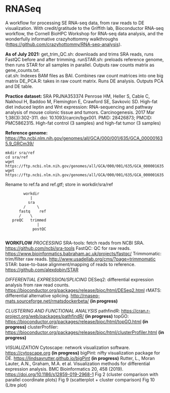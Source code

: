# RNASeq
A workflow for processing SE RNA-seq data, from raw reads to DE visualization.
With credit/gratitude to the Griffith lab, Bioconductor RNA-seq workflow, the Cornell BioHPC Workshop for RNA-seq data analysis, and the wonderfully informative crazyhottommy walkthroughs (https://github.com/crazyhottommy/RNA-seq-analysis).

<b>As of July 2021:</b>
get_trim_QC.sh: downloads and trims SRA reads, runs FastQC before and after trimming. 
runSTAR.sh: preloads reference genome, then runs STAR for all samples in parallel. Outputs raw counts matrix as gene_counts.txt.  
cat.sh: Indexes BAM files as BAI. Combines raw count matrices into one big matrix
DE_PCA.R: takes in raw count matrix. Runs DE analysis. Outputs PCA and DE table.

<b>Practice dataset: </b>
SRA PRJNA353374
Penrose HM, Heller S, Cable C, Nakhoul H, Baddoo M, Flemington E, Crawford SE, Savkovic SD. High-fat diet induced leptin and Wnt expression: RNA-sequencing and pathway analysis of mouse colonic tissue and tumors. Carcinogenesis. 2017 Mar 1;38(3):302-311. doi: 10.1093/carcin/bgx001. PMID: 28426873; PMCID: PMC5862315. 
High-fat control (3 samples) and high-fat tumor (3 samples)

<b>Reference genome:</b>
https://ftp.ncbi.nlm.nih.gov/genomes/all/GCA/000/001/635/GCA_000001635.9_GRCm39/
```
mkdir sra/ref
cd sra/ref
wget https://ftp.ncbi.nlm.nih.gov/genomes/all/GCA/000/001/635/GCA_000001635.9_GRCm39/GCA_000001635.9_GRCm39_genomic.fna.gz
wget https://ftp.ncbi.nlm.nih.gov/genomes/all/GCA/000/001/635/GCA_000001635.9_GRCm39/GCA_000001635.9_GRCm39_genomic.gtf.gz
```
Rename to ref.fa and ref.gtf; store in workdir/sra/ref
```
        workdir
           |
          sra
        /     \
      fastq    ref
      /    \
   preQC   trimmed
              |
            postQC
                 
```

<b>WORKFLOW</b>
<i>PROCESSING</i>
SRA-tools: fetch reads from NCBI SRA. https://github.com/ncbi/sra-tools
FastQC: QC for raw reads. https://www.bioinformatics.babraham.ac.uk/projects/fastqc/
Trimmomatic: trim/filter raw reads. http://www.usadellab.org/cms/?page=trimmomatic
STAR: base-to-base alignment/mapping of reads to reference. https://github.com/alexdobin/STAR

<i>DIFFERENTIAL EXPRESSION/SPLICING</i>
DESeq2: differential expression analysis from raw read counts. https://bioconductor.org/packages/release/bioc/html/DESeq2.html
rMATS: differential alternative splicing. http://rnaseq-mats.sourceforge.net/rmatsdockerbeta/ <b>(in progress) </b>

<i>CLUSTERING AND FUNCTIONAL ANALYSIS</i>
pathfindR: https://cran.r-project.org/web/packages/pathfindR/ <b>(in progress)</b>
topGO: https://bioconductor.org/packages/release/bioc/html/topGO.html <b>(in progress)</b>
clusterProfiler: https://bioconductor.org/packages/release/bioc/html/clusterProfiler.html <b>(in progress)</b>

<i>VISUALIZATION</i>
Cytoscape: network visualization software. https://cytoscape.org <b>(in progress)</b>
bigPint: nifty visualization package for DE. https://lindsayrutter.github.io/bigPint <b>(in progress)</b>
  Rutter, L., Moran Lauter, A.N., Graham, M.A. et al. Visualization methods for differential expression analysis. BMC Bioinformatics 20, 458 (2019). https://doi.org/10.1186/s12859-019-2968-1
  Fig 2 (cluster comparison with parallel coordinate plots)
  Fig 9 (scatterplot + cluster comparison)
  Fig 10 (Litre plot)


